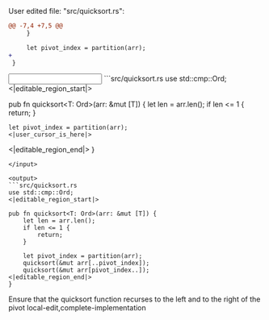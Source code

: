 <events>
User edited file: "src/quicksort.rs":

```diff
@@ -7,4 +7,5 @@
     }

     let pivot_index = partition(arr);
+    
 }
```
</events>

<input>
```src/quicksort.rs
use std::cmp::Ord;
<|editable_region_start|>

pub fn quicksort<T: Ord>(arr: &mut [T]) {
    let len = arr.len();
    if len <= 1 {
        return;
    }

    let pivot_index = partition(arr);
    <|user_cursor_is_here|>
<|editable_region_end|>
}
```
</input>

<output>
```src/quicksort.rs
use std::cmp::Ord;
<|editable_region_start|>

pub fn quicksort<T: Ord>(arr: &mut [T]) {
    let len = arr.len();
    if len <= 1 {
        return;
    }

    let pivot_index = partition(arr);
    quicksort(&mut arr[..pivot_index]);
    quicksort(&mut arr[pivot_index..]);
<|editable_region_end|>
}
```
</output>

<assertions>
Ensure that the quicksort function recurses to the left and to the right of the pivot
</assertions>

<labels>
local-edit,complete-implementation
</labels>
